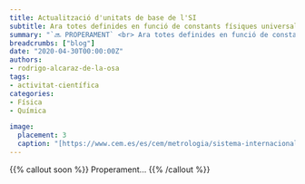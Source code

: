 ```yaml
---
title: Actualització d'unitats de base de l'SI
subtitle: Ara totes definides en funció de constants físiques universals 
summary: "`🔜 PROPERAMENT` <br> Ara totes definides en funció de constants físiques universals."
breadcrumbs: ["blog"]
date: "2020-04-30T00:00:00Z"
authors:
- rodrigo-alcaraz-de-la-osa
tags:
- activitat-científica
categories:
- Física
- Química

image:
  placement: 3
  caption: "[https://www.cem.es/es/cem/metrologia/sistema-internacional-unidades-si](https://www.cem.es/es/cem/metrologia/sistema-internacional-unidades-si)"
---
```


{{% callout soon %}}
Properament...
{{% /callout %}}